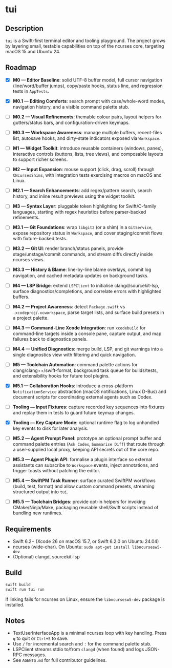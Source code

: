 # tui 

## Description

`tui` is a Swift-first terminal editor and tooling playground. The project grows by layering small, testable capabilities on top of the ncurses core, targeting macOS 15 and Ubuntu 24.

## Roadmap

- [x] **M0 — Editor Baseline**: solid UTF-8 buffer model, full cursor navigation (line/word/buffer jumps), copy/paste hooks, status line, and regression tests in `AppTests`.
- [x] **M0.1 — Editing Comforts**: search prompt with case/whole-word modes, navigation history, and a visible command palette stub.
- [ ] **M0.2 — Visual Refinements**: themable colour pairs, layout helpers for gutters/status bars, and configuration-driven keymaps.
- [ ] **M0.3 — Workspace Awareness**: manage multiple buffers, recent-files list, autosave hooks, and dirty-state indicators exposed via `Workspace`.
- [ ] **M1 — Widget Toolkit**: introduce reusable containers (windows, panes), interactive controls (buttons, lists, tree views), and composable layouts to support richer screens.
- [ ] **M2 — Input Expansion**: mouse support (click, drag, scroll) through `CNcursesShims`, with integration tests exercising macros on macOS and Linux.
- [ ] **M2.1 — Search Enhancements**: add regex/pattern search, search history, and inline result previews using the widget toolkit.
- [ ] **M3 — Syntax Layer**: pluggable token highlighting for Swift/C-family languages, starting with regex heuristics before parser-backed refinements.
- [ ] **M3.1 — Git Foundations**: wrap `libgit2` (or a shim) in a `GitService`, expose repository status in `Workspace`, and cover staging/commit flows with fixture-backed tests.
- [ ] **M3.2 — Git UI**: render branch/status panels, provide stage/unstage/commit commands, and stream diffs directly inside ncurses views.
- [ ] **M3.3 — History & Blame**: line-by-line blame overlays, commit log navigation, and cached metadata updates on background tasks.
- [ ] **M4 — LSP Bridge**: extend `LSPClient` to initialise clangd/sourcekit-lsp, surface diagnostics/completions, and correlate errors with highlighted buffers.
- [ ] **M4.2 — Project Awareness**: detect `Package.swift` vs `.xcodeproj`/`.xcworkspace`, parse target lists, and surface build presets in a project palette.
- [ ] **M4.3 — Command-Line Xcode Integration**: run `xcodebuild` for command-line targets inside a console pane, capture output, and map failures back to diagnostics panels.
- [ ] **M4.4 — Unified Diagnostics**: merge build, LSP, and git warnings into a single diagnostics view with filtering and quick navigation.
- [ ] **M5 — Toolchain Automation**: command palette actions for clang/clang++/swift-format, background task queue for builds/tests, and extensibility hooks for future tool plugins.
- [x] **M5.1 — Collaboration Hooks**: introduce a cross-platform `NotificationService` abstraction (macOS notifications, Linux D-Bus) and document scripts for coordinating external agents such as Codex.
- [ ] **Tooling — Input Fixtures**: capture recorded key sequences into fixtures and replay them in tests to guard future keymap changes.
- [x] **Tooling — Key Capture Mode**: optional runtime flag to log unhandled key events to disk for later analysis.
- [ ] **M5.2 — Agent Prompt Panel**: prototype an optional prompt buffer and command palette entries (`Ask Codex`, `Summarise Diff`) that route through a user-supplied local proxy, keeping API secrets out of the core repo.
- [ ] **M5.3 — Agent Plugin API**: formalise a plugin interface so external assistants can subscribe to `Workspace` events, inject annotations, and trigger toasts without patching the editor.
- [ ] **M5.4 — SwiftPM Task Runner**: surface curated SwiftPM workflows (build, test, format) and allow custom command presets, streaming structured output into `tui`.
- [ ] **M5.5 — Toolchain Bridges**: provide opt-in helpers for invoking CMake/Ninja/Make, packaging reusable shell/Swift scripts instead of bundling new runtimes.


## Requirements

- Swift 6.2+ (Xcode 26 on macOS 15.7, or Swift 6.2.0 on Ubuntu 24.04)
- ncurses (wide-char). On Ubuntu: `sudo apt-get install libncursesw5-dev`
- (Optional) clangd, sourcekit-lsp

## Build

```bash
swift build
swift run tui run
```

If linking fails for ncurses on Linux, ensure the `libncursesw5-dev` package is installed.

## Notes

- TextUserInterfaceApp is a minimal ncurses loop with key handling. Press `q` to quit or `Ctrl+S` to save.
- Use `/` for incremental search and `:` for the command palette stub.
- LSPClient streams stdio to/from `clangd` (when found) and logs JSON-RPC messages.
- See `AGENTS.md` for full contributor guidelines.
